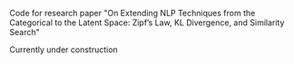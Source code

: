 Code for research paper "On Extending NLP Techniques from the Categorical to the Latent Space: Zipf’s Law, KL Divergence, and Similarity Search"

Currently under construction
